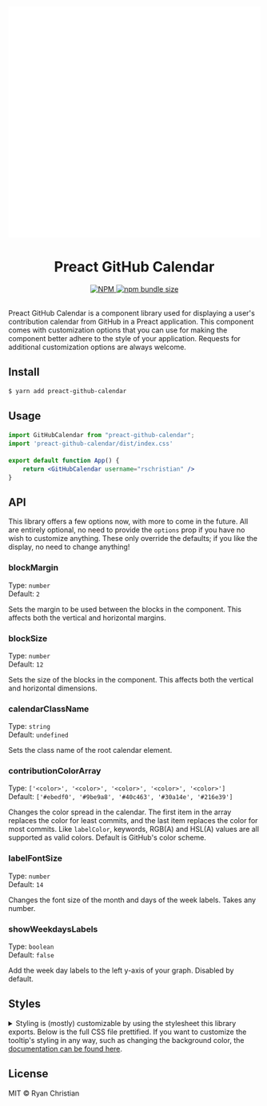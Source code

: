 <div align="center">
  <img src="https://github.com/ryanchristian4427/preact-github-calendar/blob/master/media/carbon.svg?raw=true" alt="Preact GitHub Calendar" width="600" />
</div>

<h1 align="center">Preact GitHub Calendar</h1>

<div align="center">
    <a href="https://github.com/RyanChristian4427/preact-github-calendar/blob/master/LICENSE">
        <img alt="NPM" src="https://img.shields.io/npm/l/preact-github-calendar?color=brightgreen">
    </a>
    <a href="https://bundlephobia.com/result?p=preact-github-calendar">
        <img alt="npm bundle size" src="https://img.shields.io/bundlephobia/minzip/preact-github-calendar">
    </a>
</div>

<br />

Preact GitHub Calendar is a component library used for displaying a user's contribution calendar from GitHub in a Preact application. This component comes with customization options that you can use for making the component better adhere to the style of your application. Requests for additional customization options are always welcome. 

## Install

```
$ yarn add preact-github-calendar
```

## Usage

```jsx
import GitHubCalendar from "preact-github-calendar";
import 'preact-github-calendar/dist/index.css'

export default function App() {
    return <GitHubCalendar username="rschristian" />
}
```

## API

This library offers a few options now, with more to come in the future. All are entirely optional, no need to provide the `options` prop if you have no wish to customize anything. These only override the defaults; if you like the display, no need to change anything!

### blockMargin
Type: `number`<br/>
Default: `2`

Sets the margin to be used between the blocks in the component. This affects both the vertical and horizontal margins.

### blockSize
Type: `number`<br/>
Default: `12`

Sets the size of the blocks in the component. This affects both the vertical and horizontal dimensions.

### calendarClassName
Type: `string`<br/>
Default: `undefined`

Sets the class name of the root calendar element.

### contributionColorArray
Type: `['<color>', '<color>', '<color>', '<color>', '<color>']`<br/>
Default: `['#ebedf0', '#9be9a8', '#40c463', '#30a14e', '#216e39']`

Changes the color spread in the calendar. The first item in the array replaces the color for least commits, and the last item replaces the color for most commits. Like `labelColor`, keywords, RGB(A) and HSL(A) values are all supported as valid colors. Default is GitHub's color scheme.

### labelFontSize
Type: `number`<br/>
Default: `14`

Changes the font size of the month and days of the week labels. Takes any number.

### showWeekdaysLabels
Type: `boolean`<br/>
Default: `false`

Add the week day labels to the left y-axis of your graph. Disabled by default.

## Styles

<details>
  <summary>Styling is (mostly) customizable by using the stylesheet this library exports. Below is the full CSS file prettified. If you want to customize the tooltip's styling in any way, such as changing the background color, the <a href="https://github.com/rschristian/preact-hint">documentation can be found here</a>.</summary><br />

```
@import '~preact-hint/dist/index.css';

.github-calendar__graph {
  padding: 0.5rem;
}

.github-calendar__graph rect {
  outline: 1px solid rgba(27, 31, 35, 0.04);
  outline-offset: -1px;
}

.github-calendar__graph-label {
  fill: #000;
}

.github-calendar__graph-footer {
  font-size: 11px;
  overflow-y: auto;
}

.github-calendar__graph-legend {
  display: inline-block;
  margin: 0 5px;
  position: relative;
  padding-left: 0;
  bottom: -1px;
}

.github-calendar__graph-legend-item {
  display: inline-block;
  box-shadow: inset 0 0 0 1px rgba(27, 31, 35, 0.04);
  border-radius: 2px;
}

.github-calendar__graph-legend-item:not(:last-child) {
  margin-right: 0.17rem;
}

.github-calendar__footer {
  padding: 15px 10px;
  text-align: center;
  border-top: 1px solid #ddd;
  font-size: 11px;
}

.github-calendar__footer-contribution-count {
  font-weight: 300;
  line-height: 1.3em;
  font-size: 24px;
  display: block;
}

.github-calendar__error {
  text-align: center;
}
```
</details>

## License

MIT © Ryan Christian
